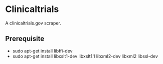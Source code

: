 # Clinicaltrials

A clinicaltrials.gov scraper.

## Prerequisite

- sudo apt-get install libffi-dev
- sudo apt-get install libxslt1-dev libxslt1.1 libxml2-dev libxml2 libssl-dev
